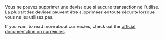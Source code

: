 Vous ne pouvez supprimer une devise que si aucune transaction ne l'utilise. La plupart des devises peuvent être supprimées en toute sécurité lorsque vous ne les utilisez pas.

If you want to read more about currencies, check out the [official documentation on currencies](https://docs.firefly-iii.org/concepts/currencies).